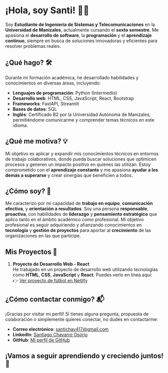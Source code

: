 # ¡Hola, soy Santi! 👋🏼

Soy **Estudiante de Ingeniería de Sistemas y Telecomunicaciones** en la **Universidad de Manizales**, actualmente cursando el **sexto semestre**. Me apasiona el **desarrollo de software**, la **programación** y el **aprendizaje continuo**, siempre en busca de soluciones innovadoras y eficientes para resolver problemas reales.

## ¿Qué hago? 🛠️
Durante mi formación académica, he desarrollado habilidades y conocimientos en diversas áreas, incluyendo:

- **Lenguajes de programación**: Python (Intermedio)
- **Desarrollo web**: HTML, CSS, JavaScript, React, Bootstrap
- **Frameworks**: FastAPI, Streamlit
- **Bases de datos**: SQL
- **Inglés**: Certificado B2 por la Universidad Autónoma de Manizales, permitiéndome comunicarme y comprender temas técnicos en este idioma.

## ¿Qué me motiva? 💡
Mi objetivo es aplicar y expandir mis conocimientos técnicos en entornos de trabajo colaborativos, donde pueda buscar soluciones que optimicen procesos y generen un impacto positivo en quienes las utilizan. Estoy comprometido con el **aprendizaje constante** y me apasiona **ayudar a los demás a superarse** y crear sinergias que beneficien a todos.

## ¿Cómo soy? 🧠
Me caracterizo por mi capacidad de **trabajo en equipo**, **comunicación efectiva**, y **orientación a resultados**. Soy una persona **responsable**, **proactiva**, con habilidades de **liderazgo** y **pensamiento estratégico** que aplico tanto en el ámbito académico como profesional. Mi objetivo profesional es seguir adquiriendo y afianzando conocimientos en **tecnología** y **gestión de proyectos** para aportar al **crecimiento** de las organizaciones en las que participe.

## Mis Proyectos 🚀

1. **Proyecto de Desarrollo Web - React**  
   He trabajado en un proyecto de desarrollo web utilizando tecnologías como **HTML**, **CSS**, **JavaScript** y **React**. Puedes verlo en línea aquí:  
   👉 [Ver proyecto de fútbol en Netlify](https://reactfinalfutbolproyect.netlify.app/)

## ¿Cómo contactar conmigo? 📬
¡Gracias por visitar mi perfil! Si tienes alguna pregunta, propuesta de colaboración o simplemente quieres conectar, no dudes en contactarme:
- **Correo electrónico**: [santichav417@gmail.com](mailto:santichav417@gmail.com)
- **LinkedIn**: [Santiago Chavarro Osorio](https://www.linkedin.com/in/santiago-chavarro-osorio)
- **GitHub**: [Mi perfil de GitHub](https://github.com/Santy-417)

## ¡Vamos a seguir aprendiendo y creciendo juntos! 🚀
